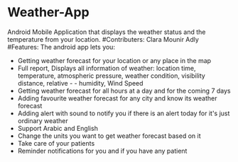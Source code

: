 # Weather-App
Android Mobile Application that displays the weather status and the temperature from your location.
#Contributers:
Clara Mounir Adly 
#Features:
The android app lets you:

- Getting weather forecast for your location or any place in the map
- Full report, Displays all information of weather: location time, temperature, atmospheric pressure, weather condition, visibility distance, relative - - humidity, Wind Speed
- Getting weather forecast for all hours at a day and for the coming 7 days
- Adding favourite weather forecast for any city and know its weather forecast
- Adding alert with sound to notify you if there is an alert today for it's just ordinary weather
- Support Arabic and English
- Change the units you want to get weather forecast based on it
- Take care of your patients
- Reminder notifications for you and if you have any patient


